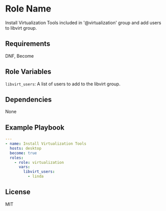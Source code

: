 Role Name
=========

Install Virtualization Tools included in '@virtualization' group and add users to libvirt group.

Requirements
------------

DNF, Become


Role Variables
--------------

`libvirt_users`: A list of users to add to the libvirt group.

Dependencies
------------

None

Example Playbook
----------------

```yml
---
- name: Install Virtualization Tools
  hosts: desktop
  become: true
  roles:
    - role: virtualization
      vars:
        libvirt_users:
          - linda
```

License
-------

MIT

